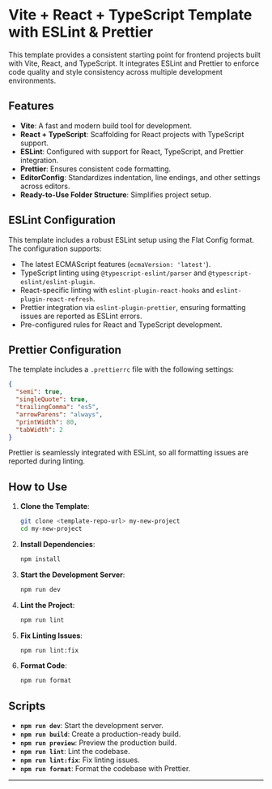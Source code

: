 # Vite + React + TypeScript Template with ESLint & Prettier

This template provides a consistent starting point for frontend projects built with Vite, React, and TypeScript. It integrates ESLint and Prettier to enforce code quality and style consistency across multiple development environments.

## Features

- **Vite**: A fast and modern build tool for development.
- **React + TypeScript**: Scaffolding for React projects with TypeScript support.
- **ESLint**: Configured with support for React, TypeScript, and Prettier integration.
- **Prettier**: Ensures consistent code formatting.
- **EditorConfig**: Standardizes indentation, line endings, and other settings across editors.
- **Ready-to-Use Folder Structure**: Simplifies project setup.

## ESLint Configuration

This template includes a robust ESLint setup using the Flat Config format. The configuration supports:

- The latest ECMAScript features (`ecmaVersion: 'latest'`).
- TypeScript linting using `@typescript-eslint/parser` and `@typescript-eslint/eslint-plugin`.
- React-specific linting with `eslint-plugin-react-hooks` and `eslint-plugin-react-refresh`.
- Prettier integration via `eslint-plugin-prettier`, ensuring formatting issues are reported as ESLint errors.
- Pre-configured rules for React and TypeScript development.

## Prettier Configuration

The template includes a `.prettierrc` file with the following settings:

```json
{
  "semi": true,
  "singleQuote": true,
  "trailingComma": "es5",
  "arrowParens": "always",
  "printWidth": 80,
  "tabWidth": 2
}
```

Prettier is seamlessly integrated with ESLint, so all formatting issues are reported during linting.

## How to Use

1. **Clone the Template**:

   ```bash
   git clone <template-repo-url> my-new-project
   cd my-new-project
   ```

2. **Install Dependencies**:

   ```bash
   npm install
   ```

3. **Start the Development Server**:

   ```bash
   npm run dev
   ```

4. **Lint the Project**:

   ```bash
   npm run lint
   ```

5. **Fix Linting Issues**:

   ```bash
   npm run lint:fix
   ```

6. **Format Code**:
   ```bash
   npm run format
   ```

## Scripts

- **`npm run dev`**: Start the development server.
- **`npm run build`**: Create a production-ready build.
- **`npm run preview`**: Preview the production build.
- **`npm run lint`**: Lint the codebase.
- **`npm run lint:fix`**: Fix linting issues.
- **`npm run format`**: Format the codebase with Prettier.

---
